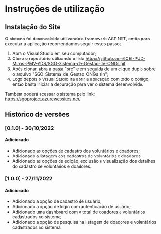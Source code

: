 # Instruções de utilização

## Instalação do Site

O sistema foi desenvolvido utilizando o framework ASP.NET, então para executar a aplicação recomendamos seguir esses passos:
1) Abra o Visual Studio em seu computador;
2) Clone o repositório utilizando o link: https://github.com/ICEI-PUC-Minas-PMV-ADS/SGO-Sistema-de-Gestao-de-ONGs.git
3) Após clonar, abra a pasta "src" e em seguida de um clique duplo sobre o arquivo "SGO_Sistema_de_Gestao_ONGs.sln";
4) Logo depois o Visual Studio irá abrir a aplicação com todo o código, então basta iniciar a depuração para ver o sistema desenvolvido.

Também poderá acessar o sistema pelo link: https://sgoproject.azurewebsites.net/

## Histórico de versões

### [0.1.0] - 30/10/2022
#### Adicionado
- Adicionado as opções de cadastro dos voluntários e doadores;
- Adicionado a listagem dos cadastros de voluntários e doadores;
- Adicionado as opções de edição, exclusão e visualização dos detalhes do cadastro de voluntários e doadores.

### [1.0.0] - 27/11/2022
#### Adicionado
- Adicionado a opção de cadastro de usuário;
- Adicionado a opção de login com autenticação de usuário;
- Adicionado uma dashboard com o total de doadores e voluntários cadastrados no sistema;
- Adicionado a opção de pesquisa na listagem de doadores e voluntários cadastrados no sistema.
